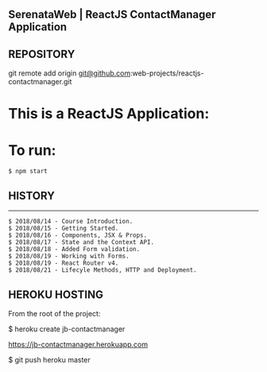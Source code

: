 ## SerenataWeb | ReactJS ContactManager Application

## REPOSITORY

git remote add origin git@github.com:web-projects/reactjs-contactmanager.git

# This is a ReactJS Application:

# To run:

    $ npm start

## HISTORY

---

    $ 2018/08/14 - Course Introduction.
    $ 2018/08/15 - Getting Started.
    $ 2018/08/16 - Components, JSX & Props.
    $ 2018/08/17 - State and the Context API.
    $ 2018/08/18 - Added Form validation.
    $ 2018/08/19 - Working with Forms.
    $ 2018/08/19 - React Router v4.
    $ 2018/08/21 - Lifecyle Methods, HTTP and Deployment.

## HEROKU HOSTING

From the root of the project:

$ heroku create jb-contactmanager

https://jb-contactmanager.herokuapp.com

$ git push heroku master
